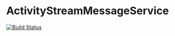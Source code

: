 # ActivityStreamMessageService

[![Build Status](https://travis-ci.org/PankajSre/ActivityStream.svg?branch=master)](https://travis-ci.org/PankajSre/ActivityStream)
